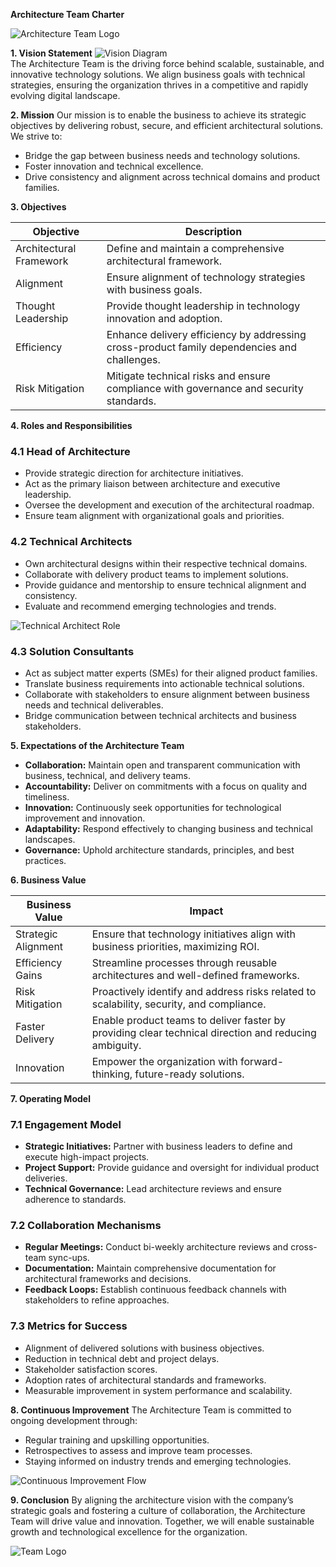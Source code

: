 
**Architecture Team Charter**

![Architecture Team Logo](file:///mnt/data/An_abstract,_vintage-inspired_logo_for_an_architec.png)

**1. Vision Statement**
![Vision Diagram](https://via.placeholder.com/400x200)  
The Architecture Team is the driving force behind scalable, sustainable, and innovative technology solutions. We align business goals with technical strategies, ensuring the organization thrives in a competitive and rapidly evolving digital landscape.

**2. Mission**
Our mission is to enable the business to achieve its strategic objectives by delivering robust, secure, and efficient architectural solutions. We strive to:

- Bridge the gap between business needs and technology solutions.
- Foster innovation and technical excellence.
- Drive consistency and alignment across technical domains and product families.

**3. Objectives**

| Objective | Description |
|-----------|-------------|
| Architectural Framework | Define and maintain a comprehensive architectural framework. |
| Alignment | Ensure alignment of technology strategies with business goals. |
| Thought Leadership | Provide thought leadership in technology innovation and adoption. |
| Efficiency | Enhance delivery efficiency by addressing cross-product family dependencies and challenges. |
| Risk Mitigation | Mitigate technical risks and ensure compliance with governance and security standards. |

**4. Roles and Responsibilities**

### **4.1 Head of Architecture**

- Provide strategic direction for architecture initiatives.
- Act as the primary liaison between architecture and executive leadership.
- Oversee the development and execution of the architectural roadmap.
- Ensure team alignment with organizational goals and priorities.

### **4.2 Technical Architects**

- Own architectural designs within their respective technical domains.
- Collaborate with delivery product teams to implement solutions.
- Provide guidance and mentorship to ensure technical alignment and consistency.
- Evaluate and recommend emerging technologies and trends.

![Technical Architect Role](https://via.placeholder.com/400x200)

### **4.3 Solution Consultants**

- Act as subject matter experts (SMEs) for their aligned product families.
- Translate business requirements into actionable technical solutions.
- Collaborate with stakeholders to ensure alignment between business needs and technical deliverables.
- Bridge communication between technical architects and business stakeholders.

**5. Expectations of the Architecture Team**

- **Collaboration:** Maintain open and transparent communication with business, technical, and delivery teams.
- **Accountability:** Deliver on commitments with a focus on quality and timeliness.
- **Innovation:** Continuously seek opportunities for technological improvement and innovation.
- **Adaptability:** Respond effectively to changing business and technical landscapes.
- **Governance:** Uphold architecture standards, principles, and best practices.

**6. Business Value**

| Business Value | Impact |
|----------------|--------|
| Strategic Alignment | Ensure that technology initiatives align with business priorities, maximizing ROI. |
| Efficiency Gains | Streamline processes through reusable architectures and well-defined frameworks. |
| Risk Mitigation | Proactively identify and address risks related to scalability, security, and compliance. |
| Faster Delivery | Enable product teams to deliver faster by providing clear technical direction and reducing ambiguity. |
| Innovation | Empower the organization with forward-thinking, future-ready solutions. |

**7. Operating Model**

### **7.1 Engagement Model**

- **Strategic Initiatives:** Partner with business leaders to define and execute high-impact projects.
- **Project Support:** Provide guidance and oversight for individual product deliveries.
- **Technical Governance:** Lead architecture reviews and ensure adherence to standards.

### **7.2 Collaboration Mechanisms**

- **Regular Meetings:** Conduct bi-weekly architecture reviews and cross-team sync-ups.
- **Documentation:** Maintain comprehensive documentation for architectural frameworks and decisions.
- **Feedback Loops:** Establish continuous feedback channels with stakeholders to refine approaches.

### **7.3 Metrics for Success**

- Alignment of delivered solutions with business objectives.
- Reduction in technical debt and project delays.
- Stakeholder satisfaction scores.
- Adoption rates of architectural standards and frameworks.
- Measurable improvement in system performance and scalability.

**8. Continuous Improvement**
The Architecture Team is committed to ongoing development through:

- Regular training and upskilling opportunities.
- Retrospectives to assess and improve team processes.
- Staying informed on industry trends and emerging technologies.

![Continuous Improvement Flow](https://via.placeholder.com/400x200)

**9. Conclusion**
By aligning the architecture vision with the company’s strategic goals and fostering a culture of collaboration, the Architecture Team will drive value and innovation. Together, we will enable sustainable growth and technological excellence for the organization.

![Team Logo](file:///mnt/data/A_sleek,_modern_logo_representing_an_architecture_.png)
